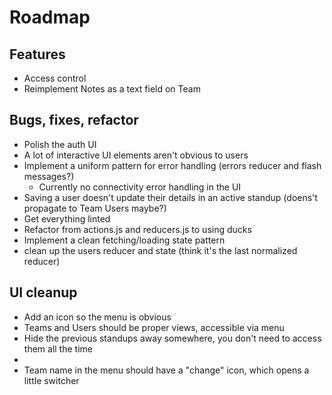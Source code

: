 # Roadmap

## Features

* Access control
* Reimplement Notes as a text field on Team

## Bugs, fixes, refactor

* Polish the auth UI
* A lot of interactive UI elements aren't obvious to users
* Implement a uniform pattern for error handling (errors reducer and flash messages?)
  * Currently no connectivity error handling in the UI
* Saving a user doesn't update their details in an active standup (doens't propagate to Team Users maybe?)
* Get everything linted
* Refactor from actions.js and reducers.js to using ducks
* Implement a clean fetching/loading state pattern
* clean up the users reducer and state (think it's the last normalized reducer)



## UI cleanup

- Add an icon so the menu is obvious
- Teams and Users should be proper views, accessible via menu
- Hide the previous standups away somewhere, you don't need to access them all the time
-
- Team name in the menu should have a "change" icon, which opens a little switcher
